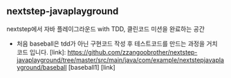 ## nextstep-javaplayground

nextstep에서 자바 플레이그라운드 with TDD, 클린코드 미션을 완료하는 공간

- 처음 baseball은 tdd가 아닌 구현코드 작성 후 테스트코드를 만드는 과정을 거치 코드 입니다.
[link]: https://github.com/zzangoobrother/nextstep-javaplayground/tree/master/src/main/java/com/example/nextstepjavaplayground/baseball
[baseball1] [link]
